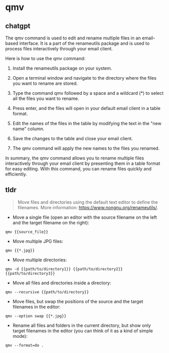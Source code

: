 # qmv 
## chatgpt 
The qmv command is used to edit and rename multiple files in an email-based interface. It is a part of the renameutils package and is used to process files interactively through your email client.

Here is how to use the qmv command:

1. Install the renameutils package on your system.

2. Open a terminal window and navigate to the directory where the files you want to rename are stored.

3. Type the command qmv followed by a space and a wildcard (*) to select all the files you want to rename.

4. Press enter, and the files will open in your default email client in a table format.

5. Edit the names of the files in the table by modifying the text in the "new name" column.

6. Save the changes to the table and close your email client.

7. The qmv command will apply the new names to the files you renamed.

In summary, the qmv command allows you to rename multiple files interactively through your email client by presenting them in a table format for easy editing. With this command, you can rename files quickly and efficiently. 

## tldr 
 
> Move files and directories using the default text editor to define the filenames.
> More information: <https://www.nongnu.org/renameutils/>.

- Move a single file (open an editor with the source filename on the left and the target filename on the right):

`qmv {{source_file}}`

- Move multiple JPG files:

`qmv {{*.jpg}}`

- Move multiple directories:

`qmv -d {{path/to/directory1}} {{path/to/directory2}} {{path/to/directory3}}`

- Move all files and directories inside a directory:

`qmv --recursive {{path/to/directory}}`

- Move files, but swap the positions of the source and the target filenames in the editor:

`qmv --option swap {{*.jpg}}`

- Rename all files and folders in the current directory, but show only target filenames in the editor (you can think of it as a kind of simple mode):

`qmv --format=do .`
